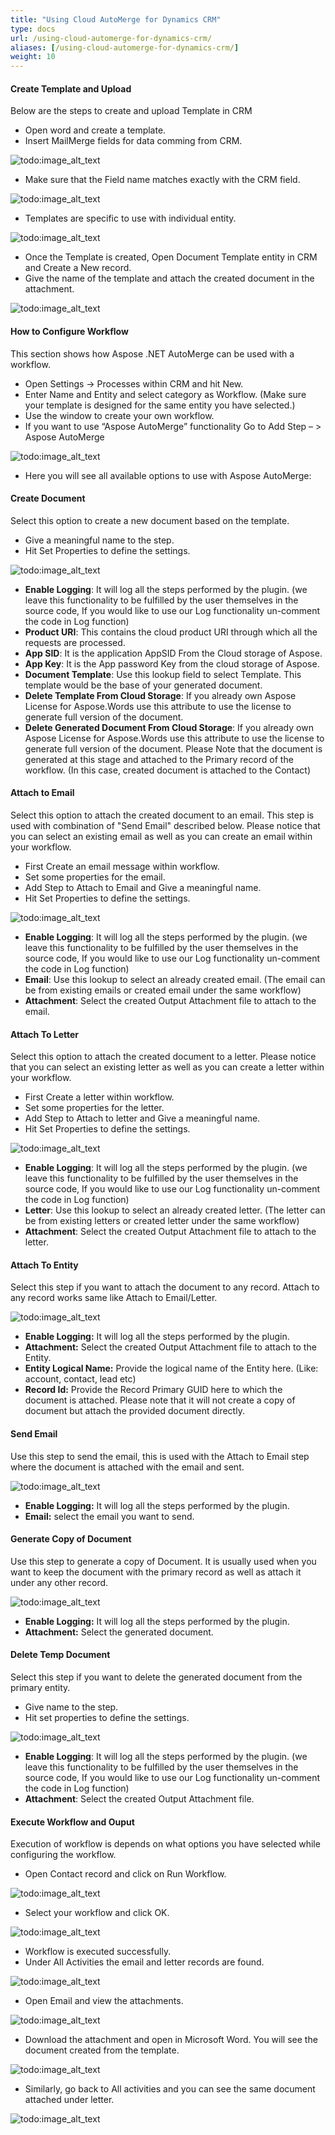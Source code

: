 ```yaml
---
title: "Using Cloud AutoMerge for Dynamics CRM"
type: docs
url: /using-cloud-automerge-for-dynamics-crm/
aliases: [/using-cloud-automerge-for-dynamics-crm/]
weight: 10
---
```


#### Create Template and Upload
Below are the steps to create and upload Template in CRM

- Open word and create a template.
- Insert MailMerge fields for data comming from CRM. 

![todo:image_alt_text](using-cloud-automerge-for-dynamics-crm_1)

- Make sure that the Field name matches exactly with the CRM field. 

![todo:image_alt_text](using-cloud-automerge-for-dynamics-crm_2)

- Templates are specific to use with individual entity. 

![todo:image_alt_text](using-cloud-automerge-for-dynamics-crm_3)

- Once the Template is created, Open Document Template entity in CRM and Create a New record.
- Give the name of the template and attach the created document in the attachment. 

![todo:image_alt_text](using-cloud-automerge-for-dynamics-crm_4)
#### How to Configure Workflow
This section shows how Aspose .NET AutoMerge can be used with a workflow.

- Open Settings -> Processes within CRM and hit New.
- Enter Name and Entity and select category as Workflow. (Make sure your template is designed for the same entity you have selected.)
- Use the window to create your own workflow.
- If you want to use “Aspose AutoMerge” functionality Go to Add Step – > Aspose AutoMerge

![todo:image_alt_text](using-cloud-automerge-for-dynamics-crm_5)

- Here you will see all available options to use with Aspose AutoMerge:
#### Create Document
Select this option to create a new document based on the template.

- Give a meaningful name to the step.
- Hit Set Properties to define the settings. 

![todo:image_alt_text](using-cloud-automerge-for-dynamics-crm_6)

- **Enable Logging**: It will log all the steps performed by the plugin. (we leave this functionality to be fulfilled by the user themselves in the source code, If you would like to use our Log functionality un-comment the code in Log function)
- **Product URI**: This contains the cloud product URI through which all the requests are processed.
- **App SID**: It is the application AppSID From the Cloud storage of Aspose.
- **App Key**: It is the App password Key from the cloud storage of Aspose.
- **Document Template**: Use this lookup field to select Template. This template would be the base of your generated document.
- **Delete Template From Cloud Storage**: If you already own Aspose License for Aspose.Words use this attribute to use the license to generate full version of the document.
- **Delete Generated Document From Cloud Storage**: If you already own Aspose License for Aspose.Words use this attribute to use the license to generate full version of the document.
  Please Note that the document is generated at this stage and attached to the Primary record of the workflow. (In this case, created document is attached to the Contact)
#### Attach to Email
Select this option to attach the created document to an email. This step is used with combination of "Send Email" described below. Please notice that you can select an existing email as well as you can create an email within your workflow.

- First Create an email message within workflow.
- Set some properties for the email.
- Add Step to Attach to Email and Give a meaningful name.
- Hit Set Properties to define the settings. 

![todo:image_alt_text](using-cloud-automerge-for-dynamics-crm_7)

- **Enable Logging**: It will log all the steps performed by the plugin. (we leave this functionality to be fulfilled by the user themselves in the source code, If you would like to use our Log functionality un-comment the code in Log function)
- **Email**: Use this lookup to select an already created email. (The email can be from existing emails or created email under the same workflow)
- **Attachment**: Select the created Output Attachment file to attach to the email.
#### Attach To Letter
Select this option to attach the created document to a letter. Please notice that you can select an existing letter as well as you can create a letter within your workflow.

- First Create a letter within workflow.
- Set some properties for the letter.
- Add Step to Attach to letter and Give a meaningful name.
- Hit Set Properties to define the settings. 

![todo:image_alt_text](using-cloud-automerge-for-dynamics-crm_8)

- **Enable Logging**: It will log all the steps performed by the plugin. (we leave this functionality to be fulfilled by the user themselves in the source code, If you would like to use our Log functionality un-comment the code in Log function)
- **Letter**: Use this lookup to select an already created letter. (The letter can be from existing letters or created letter under the same workflow)
- **Attachment**: Select the created Output Attachment file to attach to the letter.
#### Attach To Entity
Select this step if you want to attach the document to any record. Attach to any record works same like Attach to Email/Letter.

![todo:image_alt_text](using-cloud-automerge-for-dynamics-crm_9)

- **Enable Logging:** It will log all the steps performed by the plugin.
- **Attachment:** Select the created Output Attachment file to attach to the Entity.
- **Entity Logical Name:** Provide the logical name of the Entity here. (Like: account, contact, lead etc)
- **Record Id:** Provide the Record Primary GUID here to which the document is attached. Please note that it will not create a copy of document but attach the provided document directly.
#### Send Email
Use this step to send the email, this is used with the Attach to Email step where the document is attached with the email and sent.

![todo:image_alt_text](using-cloud-automerge-for-dynamics-crm_10)

- **Enable Logging:** It will log all the steps performed by the plugin.
- **Email:** select the email you want to send.
#### Generate Copy of Document
Use this step to generate a copy of Document. It is usually used when you want to keep the document with the primary record as well as attach it under any other record.

![todo:image_alt_text](using-cloud-automerge-for-dynamics-crm_11)

- **Enable Logging:** It will log all the steps performed by the plugin.
- **Attachment:** Select the generated document.
#### Delete Temp Document
Select this step if you want to delete the generated document from the primary entity.

- Give name to the step.
- Hit set properties to define the settings. 

![todo:image_alt_text](using-cloud-automerge-for-dynamics-crm_12)

- **Enable Logging**: It will log all the steps performed by the plugin. (we leave this functionality to be fulfilled by the user themselves in the source code, If you would like to use our Log functionality un-comment the code in Log function)
- **Attachment**: Select the created Output Attachment file.
#### Execute Workflow and Ouput
Execution of workflow is depends on what options you have selected while configuring the workflow.

- Open Contact record and click on Run Workflow. 

![todo:image_alt_text](using-cloud-automerge-for-dynamics-crm_13)

- Select your workflow and click OK. 

![todo:image_alt_text](using-cloud-automerge-for-dynamics-crm_14)

- Workflow is executed successfully.
- Under All Activities the email and letter records are found. 

![todo:image_alt_text](using-cloud-automerge-for-dynamics-crm_15)

- Open Email and view the attachments. 

![todo:image_alt_text](using-cloud-automerge-for-dynamics-crm_16)

- Download the attachment and open in Microsoft Word. You will see the document created from the template. 

![todo:image_alt_text](using-cloud-automerge-for-dynamics-crm_17)

- Similarly, go back to All activities and you can see the same document attached under letter. 

![todo:image_alt_text](using-cloud-automerge-for-dynamics-crm_18)
